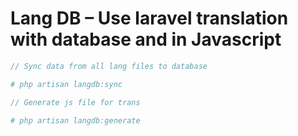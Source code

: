 # Lang DB – Use laravel translation with database and in Javascript

```php
// Sync data from all lang files to database

# php artisan langdb:sync
```

```php
// Generate js file for trans

# php artisan langdb:generate
```